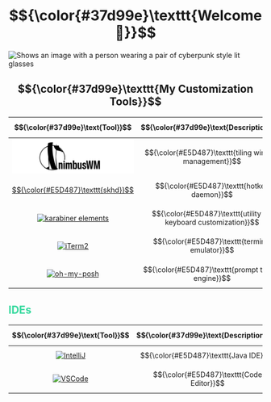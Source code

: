 # $${\color{#37d99e}\texttt{Welcome 👋}}$$

<picture>
    <source media="(prefers-color-scheme: dark)" srcset="https://images.unsplash.com/photo-1634703080363-98f94e5a1076?q=80&w=3425&auto=format&fit=crop&ixlib=rb-4.0.3&ixid=M3wxMjA3fDB8MHxwaG90by1wYWdlfHx8fGVufDB8fHx8fA%3D%3D" sizes="(max-width: 710px) 120px, (max-width: 991px) 193px, 300px">
    <source media="(prefers-color-scheme: light)" srcset="https://images.unsplash.com/photo-1573767291321-c0af2eaf5266?q=80&w=2203&auto=format&fit=crop&ixlib=rb-4.0.3&ixid=M3wxMjA3fDB8MHxwaG90by1wYWdlfHx8fGVufDB8fHx8fA%3D%3D" sizes="(max-width: 710px) 120px, (max-width: 991px) 193px, 300px">
    <img alt="Shows an image with a person wearing a pair of cyberpunk style lit glasses" src="https://images.unsplash.com/photo-1634703080363-98f94e5a1076?q=80&w=3425&auto=format&fit=crop&ixlib=rb-4.0.3&ixid=M3wxMjA3fDB8MHxwaG90by1wYWdlfHx8fGVufDB8fHx8fA%3D%3D" style="object-fit: cover; object-position:50% 55%" height="300" width="1000">
</picture>

## $${\color{#37d99e}\texttt{My Customization Tools}}$$

|                                                                      $${\color{#37d99e}\text{Tool}}$$                                                                      |               $${\color{#37d99e}\text{Description}}$$                | $${\color{#37d99e}\text{Configuration}}$$                                                                                                                                                               |
| :------------------------------------------------------------------------------------------------------------------------------------------------------------------------: | :------------------------------------------------------------------: | ------------------------------------------------------------------------------------------------------------------------------------------------------------------------------------------------------- |
|            <a href="https://github.com/koekeishiya/yabai"><img alt="Yabai" src="https://github.com/koekeishiya/yabai/raw/master/assets/banner/banner.svg"/></a>            |        $${\color{#E5D487}\texttt{tiling window management}}$$        | <a href="https://github.com/bogdan23a/.config/blob/main/yabai/yabairc"><img alt="config" src="https://static-00.iconduck.com/assets.00/cog-settings-icon-256x203-oe3ab4du.png" width="40px">            |
|                                            <a href="https://github.com/koekeishiya/skhd">$${\color{#E5D487}\texttt{skhd}}$$</a>                                            |             $${\color{#E5D487}\texttt{hotkey daemon}}$$              | <a href="https://github.com/bogdan23a/.config/blob/main/skhd/skhdrc"><img alt="config" src="https://static-00.iconduck.com/assets.00/cog-settings-icon-256x203-oe3ab4du.png" width="40px">              |
| <a href="https://github.com/pqrs-org/Karabiner-Elements"><img alt="karabiner elements" src="https://karabiner-elements.pqrs.org/favicons/android-96x96.png" width="40px"/> | $${\color{#E5D487}\texttt{utility for keyboard customization}}$$</a> | <a href="https://github.com/bogdan23a/.config/blob/main/karabiner/karabiner.json"><img alt="config" src="https://static-00.iconduck.com/assets.00/cog-settings-icon-256x203-oe3ab4du.png" width="40px"> |
|                                          <a href=""><img alt="iTerm2" src="https://iterm2.com/img/logo2x.jpg" width="120px"/></a>                                          |           $${\color{#E5D487}\texttt{terminal emulator}}$$            | <a href="https://github.com/bogdan23a/.config/blob/main/yabai/yabairc"><img alt="config" src="https://static-00.iconduck.com/assets.00/cog-settings-icon-256x203-oe3ab4du.png" width="40px">            |
|          <a href=""><img alt="oh-my-posh" src="https://raw.githubusercontent.com/jandedobbeleer/oh-my-posh/main/website/static/img/logo.png" width="100px"/></a>           |          $${\color{#E5D487}\texttt{prompt theme engine}}$$           | <a href="https://github.com/bogdan23a/.config/blob/main/yabai/yabairc"><img alt="config" src="https://static-00.iconduck.com/assets.00/brush-icon-128x127-db5wcua1.png" width="40px">                   |

<h2 style="color:#37d99e">IDEs</h2>

|                                $${\color{#37d99e}\text{Tool}}$$                                 |  $${\color{#37d99e}\text{Description}}$$  | $${\color{#37d99e}\text{Configuration}}$$                                                                                                                                                     |
| :---------------------------------------------------------------------------------------------: | :---------------------------------------: | --------------------------------------------------------------------------------------------------------------------------------------------------------------------------------------------- |
|      <a href=""><img alt="IntelliJ" src="https://www.jetbrains.com/icon.svg?r=1234"/></a>       |  $${\color{#E5D487}\texttt{Java IDE}}$$   | <a href="https://github.com/bogdan23a/.config/blob/main/yabai/yabairc"><img alt="config" src="https://static-00.iconduck.com/assets.00/brush-icon-128x127-db5wcua1.png" width="40px">         |
| <a href=""><img alt="VSCode" src="https://code.visualstudio.com/favicon.ico" width="40px"/></a> | $${\color{#E5D487}\texttt{Code Editor}}$$ | <a href="https://marketplace.visualstudio.com/items?itemName=TheBromo.bromium"><img alt="config" src="https://static-00.iconduck.com/assets.00/brush-icon-128x127-db5wcua1.png" width="40px"> |
